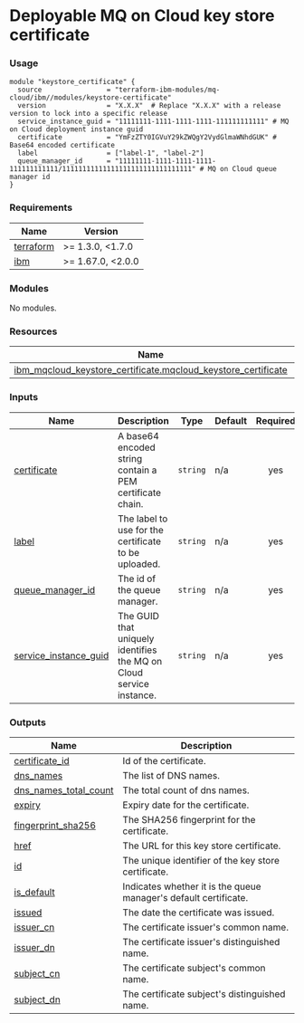 # Deployable MQ on Cloud key store certificate

### Usage

```hcl
module "keystore_certificate" {
  source                = "terraform-ibm-modules/mq-cloud/ibm//modules/keystore-certificate"
  version               = "X.X.X"  # Replace "X.X.X" with a release version to lock into a specific release
  service_instance_guid = "11111111-1111-1111-1111-111111111111" # MQ on Cloud deployment instance guid
  certificate           = "YmFzZTY0IGVuY29kZWQgY2VydGlmaWNhdGUK" # Base64 encoded certificate
  label                 = ["label-1", "label-2"]
  queue_manager_id      = "11111111-1111-1111-1111-111111111111/11111111111111111111111111111111" # MQ on Cloud queue manager id
}
```

<!-- The following content is automatically populated by the pre-commit hook -->
<!-- BEGINNING OF PRE-COMMIT-TERRAFORM DOCS HOOK -->
### Requirements

| Name | Version |
|------|---------|
| <a name="requirement_terraform"></a> [terraform](#requirement\_terraform) | >= 1.3.0, <1.7.0 |
| <a name="requirement_ibm"></a> [ibm](#requirement\_ibm) | >= 1.67.0, <2.0.0 |

### Modules

No modules.

### Resources

| Name | Type |
|------|------|
| [ibm_mqcloud_keystore_certificate.mqcloud_keystore_certificate](https://registry.terraform.io/providers/ibm-cloud/ibm/latest/docs/resources/mqcloud_keystore_certificate) | resource |

### Inputs

| Name | Description | Type | Default | Required |
|------|-------------|------|---------|:--------:|
| <a name="input_certificate"></a> [certificate](#input\_certificate) | A base64 encoded string contain a PEM certificate chain. | `string` | n/a | yes |
| <a name="input_label"></a> [label](#input\_label) | The label to use for the certificate to be uploaded. | `string` | n/a | yes |
| <a name="input_queue_manager_id"></a> [queue\_manager\_id](#input\_queue\_manager\_id) | The id of the queue manager. | `string` | n/a | yes |
| <a name="input_service_instance_guid"></a> [service\_instance\_guid](#input\_service\_instance\_guid) | The GUID that uniquely identifies the MQ on Cloud service instance. | `string` | n/a | yes |

### Outputs

| Name | Description |
|------|-------------|
| <a name="output_certificate_id"></a> [certificate\_id](#output\_certificate\_id) | Id of the certificate. |
| <a name="output_dns_names"></a> [dns\_names](#output\_dns\_names) | The list of DNS names. |
| <a name="output_dns_names_total_count"></a> [dns\_names\_total\_count](#output\_dns\_names\_total\_count) | The total count of dns names. |
| <a name="output_expiry"></a> [expiry](#output\_expiry) | Expiry date for the certificate. |
| <a name="output_fingerprint_sha256"></a> [fingerprint\_sha256](#output\_fingerprint\_sha256) | The SHA256 fingerprint for the certificate. |
| <a name="output_href"></a> [href](#output\_href) | The URL for this key store certificate. |
| <a name="output_id"></a> [id](#output\_id) | The unique identifier of the key store certificate. |
| <a name="output_is_default"></a> [is\_default](#output\_is\_default) | Indicates whether it is the queue manager's default certificate. |
| <a name="output_issued"></a> [issued](#output\_issued) | The date the certificate was issued. |
| <a name="output_issuer_cn"></a> [issuer\_cn](#output\_issuer\_cn) | The certificate issuer's common name. |
| <a name="output_issuer_dn"></a> [issuer\_dn](#output\_issuer\_dn) | The certificate issuer's distinguished name. |
| <a name="output_subject_cn"></a> [subject\_cn](#output\_subject\_cn) | The certificate subject's common name. |
| <a name="output_subject_dn"></a> [subject\_dn](#output\_subject\_dn) | The certificate subject's distinguished name. |
<!-- END OF PRE-COMMIT-TERRAFORM DOCS HOOK -->
